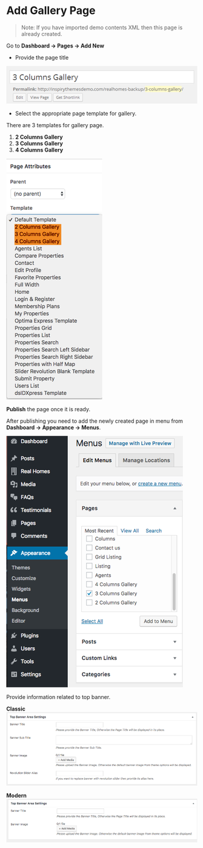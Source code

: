 # Add Gallery Page

> Note: If you have imported demo contents XML then this page is already created.

Go to **Dashboard → Pages → Add New** 

- Provide the page title 

![Add Gallery Page](images/create-pages/add-gallery-page.png)

- Select the appropriate page template for gallery. 

There are 3 templates for gallery page.

1. **2 Columns Gallery**
2. **3 Columns Gallery**
3. **4 Columns Gallery**

![Gallery Templates](images/create-pages/gallery-templates.png)

**Publish** the page once it is ready.

After publishing you need to add the newly created page in menu from **Dashboard → Appearance → Menus**. 

![Add Gallery Page to Menu](images/create-pages/add-gallery-page-menu.png)

Provide information related to top banner.

**Classic**
![Banner Area Settings](images/create-pages/users-banner-area-settings.png)

**Modern**
![Banner Area Settings](images/create-pages/users-banner-area-settings-mod.png)
